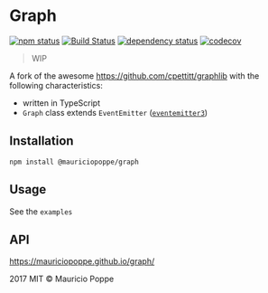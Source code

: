# Graph

[![npm status](http://img.shields.io/npm/v/@mauriciopoppe/graph.svg)](https://www.npmjs.org/package/@mauriciopoppe/graph)
[![Build Status](https://travis-ci.org/mauriciopoppe/graph.svg?branch=master)](https://travis-ci.org/mauriciopoppe/graph)
[![dependency status](https://david-dm.org/mauriciopoppe/graph.svg)](https://david-dm.org/mauriciopoppe/graph)
[![codecov](https://codecov.io/gh/mauriciopoppe/graph/branch/master/graph/badge.svg)](https://codecov.io/gh/mauriciopoppe/graph)

> WIP

A fork of the awesome https://github.com/cpettitt/graphlib with the following characteristics:

- written in TypeScript
- `Graph` class extends `EventEmitter` ([`eventemitter3`](https://github.com/primus/eventemitter3))

## Installation

```
npm install @mauriciopoppe/graph
```

## Usage

See the `examples`

## API

https://mauriciopoppe.github.io/graph/

2017 MIT © Mauricio Poppe
